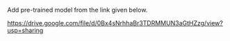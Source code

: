 Add pre-trained model from the link given below. 

https://drive.google.com/file/d/0Bx4sNrhhaBr3TDRMMUN3aGtHZzg/view?usp=sharing